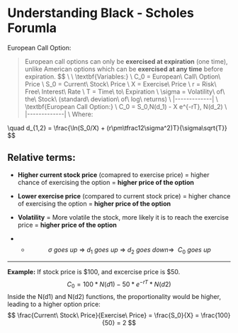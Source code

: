 # Understanding Black - Scholes Forumla
European Call Option:
> European call options can only be **exercised at expiration** (one time), unlike American options which can be **exercised at any time** before expiration.
$$
\\
\\
\textbf{Variables:}
\\
C_0 = European\ Call\ Option\ Price
\\
S_0 = Current\ Stock\ Price
\\
X = Exercise\ Price
\\
r = Risk\ Free\ Interest\ Rate
\\
T = Time\ to\ Expiration
\\
\sigma = Volatility\ of\ the\ Stock\ (standard\ deviation\ of\ log\ returns)
\\
|-------------|
\\
\textbf{European Call Option:}
\\
C_0 = S_0\,N(d_1) - X e^{-rT}\, N(d_2)
\\
|-------------|
\\
Where:

\quad
d_{1,2} = \frac{\ln(S_0/X) + (r\pm\tfrac12\sigma^2)T}{\sigma\sqrt{T}}
$$ 

## Relative terms:

* **Higher current stock price** (comapred to exercise price) = higher chance of exercising the option = **higher price of the option**

* **Lower exercise price** (compared to current stock price) = higher chance of exercising the option = **higher price of the option**

* **Volatility** = More volatile the stock, more likely it is to reach the exercise price = **higher price of the option**
* * $$ \sigma\ goes\ up\ \Rightarrow\ d_1 \ goes\ up\ \Rightarrow\ d_2 \ goes \ down \Rightarrow\ \ C_0 \ goes\ up $$
---

**Example:**
If stock price is $100, and excercise price is $50.
$$
C_0 = 100 * N(d1) - 50 * e^{-rT} * N(d2)
$$
Inside the N(d1) and N(d2) functions, the proportionality would be higher, leading to a higher option price:
$$
\frac{Current\ Stock\ Price}{Exercise\ Price} = \frac{S_0}{X} = \frac{100}{50} = 2
$$







